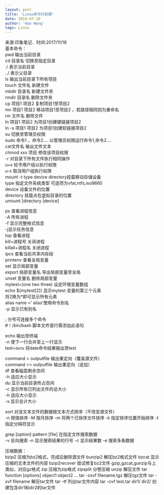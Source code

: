 ```yaml
---
layout: post
title: 'Linux命令行初探'
date: 2019-07-10
author: 'Hao Wong'
tags: Linux 
---
```

来源:印象笔记．时间:2017/11/18  
基本命令：  
pwd    输出当前目录  
cd 目录名    切换至指定目录  
		./ 表示当前目录  
		../ 表示父目录  
ls     输出当前目录下所有项目  
touch 文件名    新建文件  
mkdir 目录名    新建文件夹  
rmdir 目录名     删除文件夹  
cp 项目1 项目2   复制项目1至项目2  
mv 项目1 项目2  移动项目1至项目2 ，若路径相同则为重命名  
rm 文件名     删除文件  
ln 项目1 项目2   为项目1创建硬链接项目2  
ln -s 项目1 项目2    为项目1创建软链接项目2  
su  切换至管理员权限  
sudo  命令1 ，命令2….   以管理员权限运行命令1,命令2….  
cat文件名 输出文件文本  
chmod xxx 项目 修改该项目权限  
		-r 对目录下所有文件执行相同操作  
		u+x 给予用户组以执行权限  
		u-x 取消用户组执行权限  
mount -t type device directory挂载移动存储设备  
		type 指定文件系统类型 可选项为vfat,ntfs,iso9660  
		device 设备文件的位置  
		directory 挂载点在虚拟目录的位置  
umount [directory |device]  

ps 查看进程信息  
	-A 所有进程  
	-f 显示完整格式信息  
	-j显示任务信息  
top 查看进程  
kill+进程号 关闭进程  
killall+进程名 关闭进程   
ipcs 查看当前共享内存段  
printenv 查看全局变量  
set 显示局部变量  
export 局部变量名  导出局部变量至全局  
unset 变量名   删除局部变量  
mytest=(one two three) 设定环境变量数组  
echo ${mytest[2]} 显示mytest 变量的第三个元素  
将2换为*即可显示所有元素  
alias name =’ alias’使用命令别名  
		-p 显示已有别名  

; 分号可连接多个命令  
#！/bin/bash 脚本文件首行需添加此语句  

echo 输出至终端  
	-n 	使下一行合并至上一行显示  
test=`date` 将date命令结果输出至test  

command > outputfile 输出重定向（覆盖源文件）  
command >> outputfile 输出重定向（追加）  
df 查看磁盘剩余空间  
	 -h 适应大小显示  
du 显示当前目录所占空间  
	-c 显示所有已列出文件的总大小  
	-h 适应大小显示  
	-s 显示总计大小  

sort 对该文本文件的数据按文本方式排序（不改变源文件）  
	-n 按值排序
	-M 按月排序
	-m 将两个已排序文件排序
	-k 指定排序位置开始排序
	-t 指定分隔符显示

grep [option] pattern [file] 在指定文件搜索数据  
		-v 反向搜索
		-n 显示搜索结果的行号
		-c 显示结果数
		-e 搜索多条数据

压缩数据：  
	bzip2 压缩为bz2格式，完成后删除源文件
	bunzip2 解压bz2格式文件
	bzcat 显示压缩的文本文件的内容
	bzip2recover 尝试修复bz2文件
	gzip,gzcat,gunzip与上类似，对应gz格式
	zip  压缩为zip格式
	zipsplit 分卷压缩
	unzip 解压文件
	tar function [options] object1 object2 …
		tar -zxvf filename.tgz  解压tgz文件
		tar -xvf filename 解压tar文件
		tar -tf 列出tar文件内容
		tar -cvf  test.tar dir1/ dir2/  创建包含dir1和dir2的tar文件

